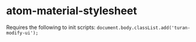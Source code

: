 # atom-material-stylesheet

Requires the following to init scripts:
```document.body.classList.add('turan-modify-ui');```
